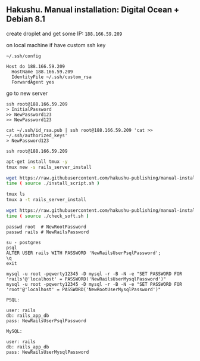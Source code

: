 ## Hakushu. Manual installation: Digital Ocean + Debian 8.1

create droplet and get some IP: `188.166.59.209`

on local machine if have custom ssh key

`~/.ssh/config`

```
Host do 188.166.59.209
  HostName 188.166.59.209
  IdentityFile ~/.ssh/custom_rsa
  ForwardAgent yes
```

go to new server

```
ssh root@188.166.59.209
> InitialPassword
>> NewPassword123
>> NewPassword123

cat ~/.ssh/id_rsa.pub | ssh root@188.166.59.209 'cat >> ~/.ssh/authorized_keys'
> NewPassword123

ssh root@188.166.59.209
```

```sh
apt-get install tmux -y
tmux new -s rails_server_install

wget https://raw.githubusercontent.com/hakushu-publishing/manual-installation-do-debian8/master/install_script.sh
time ( source ./install_script.sh )
```

```sh
tmux ls
tmux a -t rails_server_install

wget https://raw.githubusercontent.com/hakushu-publishing/manual-installation-do-debian8/master/check_soft.sh
time ( source ./check_soft.sh )
```

```
passwd root  # NewRootPassword
passwd rails # NewRailsPassword
```

```
su - postgres
psql
ALTER USER rails WITH PASSWORD 'NewRailsUserPsqlPassword';
\q
exit
```

```
mysql -u root -pqwerty12345 -D mysql -r -B -N -e "SET PASSWORD FOR 'rails'@'localhost' = PASSWORD('NewRailsUserMysqlPassword')"
mysql -u root -pqwerty12345 -D mysql -r -B -N -e "SET PASSWORD FOR 'root'@'localhost' = PASSWORD('NewRootUserMysqlPassword')"
```

```
PSQL:

user: rails
db: rails_app_db
pass: NewRailsUserPsqlPassword

MySQL:

user: rails
db: rails_app_db
pass: NewRailsUserMysqlPassword
```
